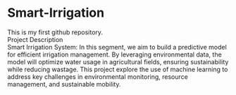 # Smart-Irrigation
This is my first github repository.
<br>
Project Description 
<br>
Smart Irrigation System: In this segment, we aim to build a predictive model for efficient irrigation management. By leveraging environmental data, the model will optimize water usage in agricultural fields, ensuring sustainability while reducing wastage.
This project explore the use of machine learning to address key challenges in environmental monitoring, resource management, and sustainable mobility.
